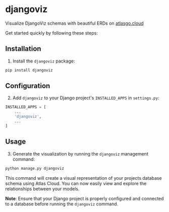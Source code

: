 # djangoviz

Visualize DjangoViz schemas with beautiful ERDs on [atlasgo.cloud](https://gh.atlasgo.cloud)

Get started quickly by following these steps:

## Installation

1. Install the `djangoviz` package:

```bash
pip install djangoviz
```

## Configuration

2. Add `djangoviz` to your Django project's `INSTALLED_APPS` in `settings.py`:

```python
INSTALLED_APPS = [
    ...
    'djangoviz',
    ...
]
```

## Usage

3. Generate the visualization by running the `djangoviz` management command:

```bash
python manage.py djangoviz
```

This command will create a visual representation of your projects database schema using Atlas Cloud. You can now easily view and explore the relationships between your models.

**Note**: Ensure that your Django project is properly configured and connected to a database before running the `djangoviz` command.